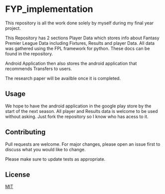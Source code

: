 # FYP_implementation

This repository is all the work done solely by myself during my final year project. 

This Repository has 2 sections Player Data which stores info about Fantasy Premier League Data including Fixtures, Results and player Data.
All data was gathered using the FPL framework for python. These docs can be found in the repository. 

Android Application then also stores the android application that recommends Transfers to users. 

The research paper will be availble once it is completed. 



## Usage
We hope to have the android application in the google play store by the start of the next season. 
All player and Results data is welcome to be used without asking. Just fork the repository so I know who has acess to it. 

## Contributing
Pull requests are welcome. For major changes, please open an issue first to discuss what you would like to change.

Please make sure to update tests as appropriate.

## License
[MIT](https://choosealicense.com/licenses/mit/)
